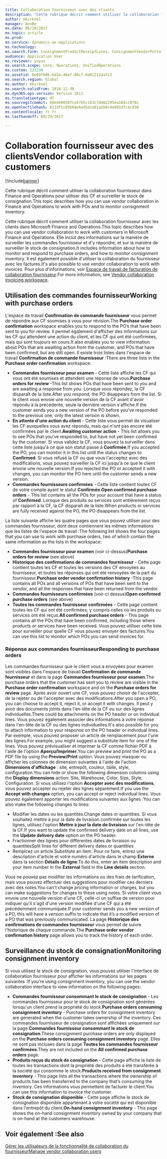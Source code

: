 ```yaml
---
title: Collaboration fournisseur avec des clients
description: "Cette rubrique décrit comment utiliser la collaboration fournisseur dans Finance and Operations pour utiliser des CF et surveiller le stock de consignation."
author: mkirknel
manager: AnnBe
ms.date: 06/20/2017
ms.topic: article
ms.prod: 
ms.service: dynamics-ax-applications
ms.technology: 
ms.search.form: ConsignmentProductReceiptLines, ConsignmentVendorPortalOnHand, PurchVendorPortalConfirmedOrders, PurchVendorPortalOriginalOrder, PurchVendorPortalResponsesHistoryList, PurchVendorPortalResponsesPart
audience: Application User
ms.reviewer: yuyus
ms.search.scope: Core, Operations, UnifiedOperations
ms.custom: 221234
ms.assetid: 6e69fb8b-6d3a-46ef-88cf-6d01212aa7c3
ms.search.region: Global
ms.author: mkirknel
ms.search.validFrom: 2016-11-30
ms.dyn365.ops.version: Version 1611
ms.translationtype: HT
ms.sourcegitcommit: 69eeb90387ca5765c163c7d482295ea104cc078c
ms.openlocfilehash: 6119f1c85b68e6ed5dce01a266c4e681dfc4cd30
ms.contentlocale: fr-fr
ms.lasthandoff: 09/29/2017

---
```


# <a name="vendor-collaboration-with-customers"></a><span data-ttu-id="03c6c-103">Collaboration fournisseur avec des clients</span><span class="sxs-lookup"><span data-stu-id="03c6c-103">Vendor collaboration with customers</span></span>

[!include[banner](../includes/banner.md)]


<span data-ttu-id="03c6c-104">Cette rubrique décrit comment utiliser la collaboration fournisseur dans Finance and Operations pour utiliser des CF et surveiller le stock de consignation.</span><span class="sxs-lookup"><span data-stu-id="03c6c-104">This topic describes how you can use vendor collaboration in Finance and Operations to work with POs and to monitor consignment inventory.</span></span>

<span data-ttu-id="03c6c-105">Cette rubrique décrit comment utiliser la collaboration fournisseur avec les clients dans Microsoft Finance and Operations.</span><span class="sxs-lookup"><span data-stu-id="03c6c-105">This topic describes how you can use vendor collaboration to work with customers in Microsoft Finance and Operations.</span></span> <span data-ttu-id="03c6c-106">Elle inclut des informations sur la manière de surveiller les commandes fournisseur et d'y répondre, et sur la manière de surveiller le stock de consignation.</span><span class="sxs-lookup"><span data-stu-id="03c6c-106">It includes information about how to monitor and respond to purchase orders, and how to monitor consignment inventory.</span></span> <span data-ttu-id="03c6c-107">Il est également possible d'utiliser la collaboration du fournisseur avec les factures.</span><span class="sxs-lookup"><span data-stu-id="03c6c-107">It's also possible to use vendor collaboration to work with invoices.</span></span> <span data-ttu-id="03c6c-108">Pour plus d'informations, voir [Espace de travail de facturation de collaboration fournisseur](../../financials/accounts-payable/vendor-portal-invoicing-workspace.md).</span><span class="sxs-lookup"><span data-stu-id="03c6c-108">For more information, see [Vendor collaboration invoicing workspace](../../financials/accounts-payable/vendor-portal-invoicing-workspace.md).</span></span>

## <a name="working-with-purchase-orders"></a><span data-ttu-id="03c6c-109">Utilisation des commandes fournisseur</span><span class="sxs-lookup"><span data-stu-id="03c6c-109">Working with purchase orders</span></span>
<span data-ttu-id="03c6c-110">L'espace de travail **Confirmation de commande fournisseur** vous permet de répondre aux CF soumises à vous pour révision.</span><span class="sxs-lookup"><span data-stu-id="03c6c-110">The **Purchase order confirmation** workspace enables you to respond to the PO’s that have been sent to you for review.</span></span> <span data-ttu-id="03c6c-111">Il permet également d'afficher des informations sur les CF qui attendent une action du client, et les CF qui ont été confirmées, mais qui sont toujours en cours.</span><span class="sxs-lookup"><span data-stu-id="03c6c-111">It also enables you to view information about POs that are awaiting action from the customer, and POs that have been confirmed, but are still open.</span></span> <span data-ttu-id="03c6c-112">Il existe trois listes dans l'espace de travail **Confirmation de commande fournisseur** :</span><span class="sxs-lookup"><span data-stu-id="03c6c-112">There are three lists in the **Purchase order confirmation** workspace:</span></span>

-   <span data-ttu-id="03c6c-113">**Commandes fournisseur pour examen** - Cette liste affiche les CF qui vous ont été soumises et attendent une réponse de vous.</span><span class="sxs-lookup"><span data-stu-id="03c6c-113">**Purchase orders for review** -This list shows POs that have been sent to you and are awaiting a response from you.</span></span> <span data-ttu-id="03c6c-114">Lorsque vous répondez, la CF disparaît de la liste.</span><span class="sxs-lookup"><span data-stu-id="03c6c-114">After you respond, the PO disappears from the list.</span></span> <span data-ttu-id="03c6c-115">Si le client vous envoie une nouvelle version de la CF avant d'avoir répondu à la précédente, seule la dernière version s'affiche.</span><span class="sxs-lookup"><span data-stu-id="03c6c-115">If the customer sends you a new version of the PO before you’ve responded to the previous one, only the latest version is shown.</span></span>
-   <span data-ttu-id="03c6c-116">**En attente d'une action du client** - Cette liste vous permet de visualiser les CF auxquelles vous avez répondu, mais qui n'ont pas encore été confirmées par le client.</span><span class="sxs-lookup"><span data-stu-id="03c6c-116">**Awaiting customer action** - This list allows you to see POs that you’ve responded to, but have not yet been confirmed by the customer.</span></span> <span data-ttu-id="03c6c-117">Si vous validez la CF, vous pouvez la surveiller dans cette liste jusqu'à ce que son statut passe à **Confirmée**.</span><span class="sxs-lookup"><span data-stu-id="03c6c-117">If you accepted the PO, you can monitor it in this list until the status changes to **Confirmed**.</span></span> <span data-ttu-id="03c6c-118">Si vous refusé la CF ou que vous l'acceptez avec des modifications, vous pouvez surveiller la CF ici jusqu'à ce que le client envoie une nouvelle version.</span><span class="sxs-lookup"><span data-stu-id="03c6c-118">If you rejected the PO or accepted it with changes, you can monitor the PO here until the customer sends a new version.</span></span>
-   <span data-ttu-id="03c6c-119">**Commandes fournisseurs confirmées** - Cette liste contient toutes CF de votre compte ayant le statut **Confirmée**.</span><span class="sxs-lookup"><span data-stu-id="03c6c-119">**Open confirmed purchase orders** - This list contains all the POs for your account that have a status of **Confirmed**.</span></span> <span data-ttu-id="03c6c-120">Lorsque des produits ou services sont entièrement reçus par rapport à la CF, la CF disparaît de la liste.</span><span class="sxs-lookup"><span data-stu-id="03c6c-120">When products or services are fully received against the PO, the PO disappears from the list.</span></span>

<span data-ttu-id="03c6c-121">La liste suivante affiche les quatre pages que vous pouvez utiliser pour des commandes fournisseur, dont deux contiennent les mêmes informations que les listes de l'espace de travail :</span><span class="sxs-lookup"><span data-stu-id="03c6c-121">The following list shows the four pages that you can use to work with purchase orders, two of which contain the same information as the lists in the workspace:</span></span>

-   <span data-ttu-id="03c6c-122">**Commandes fournisseur pour examen** (voir ci-dessus)</span><span class="sxs-lookup"><span data-stu-id="03c6c-122">**Purchase orders for review** (see above)</span></span>
-   <span data-ttu-id="03c6c-123">**Historique des confirmations de commandes fournisseur** - Cette page contient toutes les CF et toutes les versions des CF envoyées au fournisseur, et toutes les réponses qui ont été renvoyées de la part du fournisseur.</span><span class="sxs-lookup"><span data-stu-id="03c6c-123">**Purchase order vendor confirmation history** -This page contains all POs and all versions of POs that have been sent to the vendor, and all the responses that have been returned from the vendor.</span></span>
-   <span data-ttu-id="03c6c-124">**Commandes fournisseurs confirmées** (voir-ci dessus)</span><span class="sxs-lookup"><span data-stu-id="03c6c-124">**Open confirmed purchase orders** (see above)</span></span>
-   <span data-ttu-id="03c6c-125">**Toutes les commandes fournisseur confirmées** - Cette page contient toutes les CF qui ont été confirmées, y compris celles où les produits ou services ont été reçus.</span><span class="sxs-lookup"><span data-stu-id="03c6c-125">**All confirmed purchase orders** - This page contains all the POs that have been confirmed, including those where products or services have been received.</span></span> <span data-ttu-id="03c6c-126">Vous pouvez utiliser cette liste pour surveiller pour quelle CF vous pouvez envoyer des factures.</span><span class="sxs-lookup"><span data-stu-id="03c6c-126">You can use this list to monitor which POs you can send invoices for.</span></span>

### <a name="responding-to-purchase-orders"></a><span data-ttu-id="03c6c-127">Réponse aux commandes fournisseur</span><span class="sxs-lookup"><span data-stu-id="03c6c-127">Responding to purchase orders</span></span>

<span data-ttu-id="03c6c-128">Les commandes fournisseur que le client vous a envoyées pour examen sont visibles dans l'espace de travail **Confirmation de commande fournisseur** et dans la page **Commandes fournisseur pour examen**.</span><span class="sxs-lookup"><span data-stu-id="03c6c-128">The purchase orders that the customer has sent you to review are visible in the **Purchase order confirmation** workspace and on the **Purchase orders for review** page.</span></span> <span data-ttu-id="03c6c-129">Après avoir ouvert une CF, vous pouvez choisir de l'accepter, de la rejeter ou de l'accepter avec des modifications.</span><span class="sxs-lookup"><span data-stu-id="03c6c-129">After you open a PO, you can choose to accept it, reject it, or accept it with changes.</span></span> <span data-ttu-id="03c6c-130">Il peut y avoir des documents joints dans l'en-tête de la CF ou sur des lignes individuelles.</span><span class="sxs-lookup"><span data-stu-id="03c6c-130">There could be attachments on the PO header or on individual lines.</span></span> <span data-ttu-id="03c6c-131">Vous pouvez également associer des informations à votre réponse dans l'en-tête de la CF ou des lignes individuelles.</span><span class="sxs-lookup"><span data-stu-id="03c6c-131">It's also possible for you to attach information to your response on the PO header or individual lines.</span></span> <span data-ttu-id="03c6c-132">Par exemple, vous pouvez proposer un article de remplacement pour l'une des lignes.</span><span class="sxs-lookup"><span data-stu-id="03c6c-132">For example, you might suggest a substitute item for one of the lines.</span></span> <span data-ttu-id="03c6c-133">Vous pouvez prévisualiser et imprimer la CF comme fichier PDF à l'aide de l'option **Aperçu/Imprimer**.</span><span class="sxs-lookup"><span data-stu-id="03c6c-133">You can preview and print the PO as a PDF file by using the **Preview/Print** option.</span></span> <span data-ttu-id="03c6c-134">Vous pouvez masquer ou afficher les colonnes de dimension suivantes à l'aide de l'action **Dimensions d'affichage** : site, entrepôt, couleur, taille, style, configuration.</span><span class="sxs-lookup"><span data-stu-id="03c6c-134">You can hide or show the following dimension columns using the **Display dimensions** action: Site, Warehouse, Color, Size, Style, Configuration.</span></span> <span data-ttu-id="03c6c-135">Si vous utilisez l'option **Accepter avec des modifications**, vous pouvez accepter ou rejeter des lignes séparément.</span><span class="sxs-lookup"><span data-stu-id="03c6c-135">If you use the **Accept with changes** option, you can accept or reject individual lines.</span></span> <span data-ttu-id="03c6c-136">Vous pouvez également apporter les modifications suivantes aux lignes :</span><span class="sxs-lookup"><span data-stu-id="03c6c-136">You can also make the following changes to lines:</span></span>

-   <span data-ttu-id="03c6c-137">Modifier les dates ou les quantités.</span><span class="sxs-lookup"><span data-stu-id="03c6c-137">Change dates or quantities.</span></span> <span data-ttu-id="03c6c-138">Si vous souhaitez mettre à jour la date de livraison confirmée sur toutes les lignes, utilisez l'option **Mettre à jour la date de livraison** sur l'en-tête de la CF.</span><span class="sxs-lookup"><span data-stu-id="03c6c-138">If you want to update the confirmed delivery date on all lines, use the **Update delivery date** option on the PO header.</span></span>
-   <span data-ttu-id="03c6c-139">Fractionner des lignes pour différentes dates de livraison ou quantités</span><span class="sxs-lookup"><span data-stu-id="03c6c-139">Split lines for different delivery dates or quantities</span></span>
-   <span data-ttu-id="03c6c-140">Remplcez un article.</span><span class="sxs-lookup"><span data-stu-id="03c6c-140">Substitute an item.</span></span> <span data-ttu-id="03c6c-141">Pour ce faire, entrez une description d'article et votre numéro d'article dans le champ **Externe** dans la section **Détails de ligne**.</span><span class="sxs-lookup"><span data-stu-id="03c6c-141">To do this, enter an item description and your item number in the **External** field in the **Line details** section.</span></span>

<span data-ttu-id="03c6c-142">Vous ne pouvez pas modifier les informations ou des frais de tarification, mais vous pouvez effectuer des suggestions pour modifier ces derniers avec des notes.</span><span class="sxs-lookup"><span data-stu-id="03c6c-142">You can't change pricing information or charges, but you can make suggestions for changes to these using notes.</span></span> <span data-ttu-id="03c6c-143">Si votre client vous envoie une nouvelle version d'une CF, celle-ci un suffixe de version pour indiquer qu'il s'agit d'une version modifiée d'une CF qui a été précédemment communiquée.</span><span class="sxs-lookup"><span data-stu-id="03c6c-143">If your customer sends you a new version of a PO, this will have a version suffix to indicate that it’s a modified version of a PO that was previously communicated.</span></span> <span data-ttu-id="03c6c-144">La page **Historique des confirmations de commandes fournisseur** vous permet de suivre l'historique de chaque commande.</span><span class="sxs-lookup"><span data-stu-id="03c6c-144">The **Purchase order vendor confirmation history** page allows you to track the history of each order.</span></span>

## <a name="monitoring-consignment-inventory"></a><span data-ttu-id="03c6c-145">Surveillance du stock de consignation</span><span class="sxs-lookup"><span data-stu-id="03c6c-145">Monitoring consignment inventory</span></span>
<span data-ttu-id="03c6c-146">Si vous utilisez le stock de consignation, vous pouvez utiliser l'interface de collaboration fournisseur pour afficher les informations sur les pages suivantes :</span><span class="sxs-lookup"><span data-stu-id="03c6c-146">If you’re using consignment inventory, you can use the vendor collaboration interface to view information on the following pages:</span></span>

-   <span data-ttu-id="03c6c-147">**Commandes fournisseur consommant le stock de consignation** - Les commandes fournisseur pour le stock de consignation sont générées lorsqu'un client prend la propriété du stock.</span><span class="sxs-lookup"><span data-stu-id="03c6c-147">**Purchase orders consuming consignment inventory** - Purchase orders for consignment inventory are generated when the customer takes ownership of the inventory.</span></span> <span data-ttu-id="03c6c-148">Ces commandes fournisseur de consignation sont affichées uniquement sur la page **Commandes fournisseur consommant le stock de consignation**.</span><span class="sxs-lookup"><span data-stu-id="03c6c-148">These consignment purchase orders are only displayed on the **Purchase orders consuming consignment inventory** page.</span></span> <span data-ttu-id="03c6c-149">Elles ne sont pas incluses dans la page **Toutes les commandes fournisseur confirmées**.</span><span class="sxs-lookup"><span data-stu-id="03c6c-149">They are not included on the **All confirmed purchase orders** page.</span></span>
-   <span data-ttu-id="03c6c-150">**Produits reçus du stock de consignation** - Cette page affiche la liste de toutes les transactions dont la propriété des produits a été transférée à la société qui consomme le stock.</span><span class="sxs-lookup"><span data-stu-id="03c6c-150">**Products received from consignment inventory** - This page lists all the transactions where the ownership of products has been transferred to the company that’s consuming the inventory.</span></span> <span data-ttu-id="03c6c-151">Ces informations vous permettent de facturer le client.</span><span class="sxs-lookup"><span data-stu-id="03c6c-151">You can use this information to invoice the customer.</span></span>
-   <span data-ttu-id="03c6c-152">**Stock de consignation disponible** - Cette page affiche le stock de consignation disponible appartenant à votre société qui est disponible dans l'entrepôt du client.</span><span class="sxs-lookup"><span data-stu-id="03c6c-152">**On-hand consignment inventory** - This page shows the on-hand consignment inventory owned by your company that is on-hand at the customers warehouse.</span></span>


<a name="see-also"></a><span data-ttu-id="03c6c-153">Voir également :</span><span class="sxs-lookup"><span data-stu-id="03c6c-153">See also</span></span>
--------

[<span data-ttu-id="03c6c-154">Gérer les utilisateurs de la fonctionnalité de collaboration du fournisseur</span><span class="sxs-lookup"><span data-stu-id="03c6c-154">Manage vendor collaboration users</span></span>](manage-vendor-collaboration-users.md)




